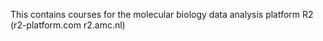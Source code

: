 This contains courses for the molecular biology data analysis platform R2 (r2-platform.com r2.amc.nl)
